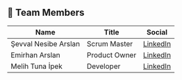 ## 👥 Team Members

| Name                 | Title         | Social     |
|----------------------|---------------|------------|
| Şevval Nesibe Arslan | Scrum Master  | [LinkedIn]() |
| Emirhan Arslan       | Product Owner | [LinkedIn](www.linkedin.com/in/emirhanarslan07) |
| Melih Tuna İpek      | Developer     | [LinkedIn]() |

